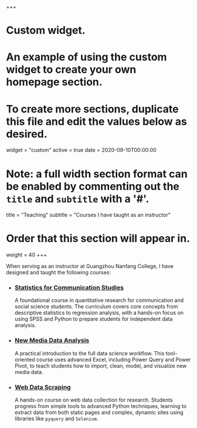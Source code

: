 +++
# Custom widget.
# An example of using the custom widget to create your own homepage section.
# To create more sections, duplicate this file and edit the values below as desired.
widget = "custom"
active = true
date = 2020-09-10T00:00:00

# Note: a full width section format can be enabled by commenting out the `title` and `subtitle` with a '#'.
title = "Teaching"
subtitle = "Courses I have taught as an instructor"

# Order that this section will appear in.
weight = 40
+++

When serving as an instructor at Guangzhou Nanfang College, I have designed and taught the following courses:

* ### [Statistics for Communication Studies](https://github.com/zhiliang-lin/statistics-for-communication-studies)
    A foundational course in quantitative research for communication and social science students. The curriculum covers core concepts from descriptive statistics to regression analysis, with a hands-on focus on using SPSS and Python to prepare students for independent data analysis.

* ### [New Media Data Analysis](https://github.com/zhiliang-lin/new-media-data-analysis)
    A practical introduction to the full data science workflow. This tool-oriented course uses advanced Excel, including Power Query and Power Pivot, to teach students how to import, clean, model, and visualize new media data.

* ### [Web Data Scraping](https://github.com/zhiliang-lin/web-data-scraping)
    A hands-on course on web data collection for research. Students progress from simple tools to advanced Python techniques, learning to extract data from both static pages and complex, dynamic sites using libraries like `pyquery` and `Selenium`.